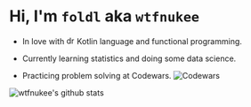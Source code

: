 # Hi, I'm `foldl` aka `wtfnukee`

- In love with <img src="https://user-images.githubusercontent.com/45035322/182039083-5fd8d5f9-2c8c-45cd-acef-c20bbb21cf8e.png" alt="drawing" width="15"/> Kotlin language and functional programming.

- Currently learning statistics and doing some data science.

- Practicing problem solving at Codewars. ![Codewars](https://www.codewars.com/users/foldl/badges/micro)

![wtfnukee's github stats](https://github-readme-stats.vercel.app/api?username=wtfnukee&theme=tokyonight&count_private=true)
